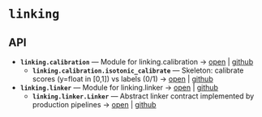 # `linking`

<!-- START doctoc generated TOC please keep comment here to allow auto update -->
<!-- END doctoc generated TOC please keep comment here to allow auto update -->

## API
- **`linking.calibration`** — Module for linking.calibration → [open](vscode://file//home/paul/kgfoundry/src/linking/calibration.py:1:1) | [github](https://github.com/paul-heyse/kgfoundry/blob/bbe46d64bb20742ed5b90f0a5a2b129f408689dc/src/linking/calibration.py#L1)
  - **`linking.calibration.isotonic_calibrate`** — Skeleton: calibrate scores (y=float in [0,1]) vs labels (0/1) → [open](vscode://file//home/paul/kgfoundry/src/linking/calibration.py:10:1) | [github](https://github.com/paul-heyse/kgfoundry/blob/bbe46d64bb20742ed5b90f0a5a2b129f408689dc/src/linking/calibration.py#L10-L13)
- **`linking.linker`** — Module for linking.linker → [open](vscode://file//home/paul/kgfoundry/src/linking/linker.py:1:1) | [github](https://github.com/paul-heyse/kgfoundry/blob/bbe46d64bb20742ed5b90f0a5a2b129f408689dc/src/linking/linker.py#L1)
  - **`linking.linker.Linker`** — Abstract linker contract implemented by production pipelines → [open](vscode://file//home/paul/kgfoundry/src/linking/linker.py:8:1) | [github](https://github.com/paul-heyse/kgfoundry/blob/bbe46d64bb20742ed5b90f0a5a2b129f408689dc/src/linking/linker.py#L8-L11)
